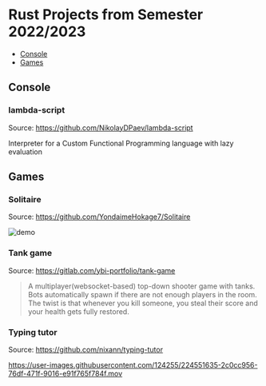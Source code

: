 # Rust Projects from Semester 2022/2023

- [Console](#console)
- [Games](#games)

## Console

### lambda-script

Source: <https://github.com/NikolayDPaev/lambda-script>

Interpreter for a Custom Functional Programming language with lazy evaluation

## Games

### Solitaire

Source: <https://github.com/YondaimeHokage7/Solitaire>

![demo](./demos/solitaire/demo.gif)

### Tank game

Source: <https://gitlab.com/ybi-portfolio/tank-game>

> A multiplayer(websocket-based) top-down shooter game with tanks. Bots automatically spawn if there are not enough players in the room. The twist is that whenever you kill someone, you steal their score and your health gets fully restored.

### Typing tutor

Source: <https://github.com/nixann/typing-tutor>

https://user-images.githubusercontent.com/124255/224551635-2c0cc956-76df-471f-9016-e91f765f784f.mov
